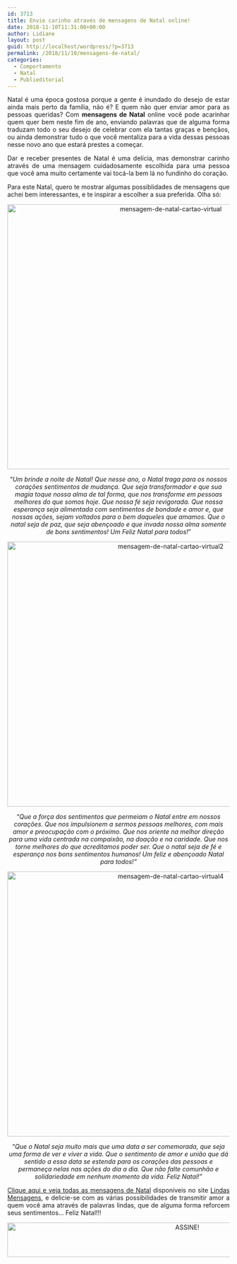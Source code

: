 ```yaml
---
id: 3713
title: Envie carinho através de mensagens de Natal online!
date: 2018-11-10T11:31:00+00:00
author: Lidiane
layout: post
guid: http://localhost/wordpress/?p=3713
permalink: /2018/11/10/mensagens-de-natal/
categories:
  - Comportamento
  - Natal
  - Publieditorial
---
```

<p align="justify">
  Natal é uma época gostosa porque a gente é inundado do desejo de estar ainda mais perto da família, não é? E quem não quer enviar amor para as pessoas queridas? Com <strong>mensagens de Natal</strong> online você pode acarinhar quem quer bem neste fim de ano, enviando palavras que de alguma forma traduzam todo o seu desejo de celebrar com ela tantas graças e bençãos, ou ainda demonstrar tudo o que você mentaliza para a vida dessas pessoas nesse novo ano que estará prestes a começar.
</p>

<p align="justify">
  Dar e receber presentes de Natal é uma delícia, mas demonstrar carinho através de uma mensagem cuidadosamente escolhida para uma pessoa que você ama muito certamente vai tocá-la bem lá no fundinho do coração.
</p>

<p align="justify">
  Para este Natal, quero te mostrar algumas possiblidades de mensagens que achei bem interessantes, e te inspirar a escolher a sua preferida. Olha só:
</p>

<p align="center">
  <img class="alignnone size-full wp-image-13353" src="http://www.trololodemulher.com.br/blog/wp-content/uploads/2016/12/MENSAGEM-DE-NATAL-CARTÃO-VIRTUAL.jpg" alt="mensagem-de-natal-cartao-virtual" width="725" height="600" />
</p>

<p align="center">
  “<em>Um brinde a noite de Natal! Que nesse ano, o Natal traga para os nossos corações sentimentos de mudança. Que seja transformador e que sua magia toque nossa alma de tal forma, que nos transforme em pessoas melhores do que somos hoje. Que nossa fé seja revigorada. Que nossa esperança seja alimentada com sentimentos de bondade e amor e, que nossas ações, sejam voltados para o bem daqueles que amamos. Que o natal seja de paz, que seja abençoado e que invada nossa alma somente de bons sentimentos! Um Feliz Natal para todos!</em>”
</p>

<p align="center">
  <img class="alignnone size-full wp-image-13354" src="http://www.trololodemulher.com.br/blog/wp-content/uploads/2016/12/MENSAGEM-DE-NATAL-CARTÃO-VIRTUAL2.jpg" alt="mensagem-de-natal-cartao-virtual2" width="725" height="600" />
</p>

<p align="center">
  “<em>Que a força dos sentimentos que permeiam o Natal entre em nossos corações. Que nos impulsionem a sermos pessoas melhores, com mais amor e preocupação com o próximo. Que nos oriente na melhor direção para uma vida centrada na compaixão, na doação e na caridade. Que nos torne melhores do que acreditamos poder ser. Que o natal seja de fé e esperança nos bons sentimentos humanos! Um feliz e abençoado Natal para todos!”</em>
</p>

<p align="center">
  <img class="alignnone size-full wp-image-13355" src="http://www.trololodemulher.com.br/blog/wp-content/uploads/2016/12/MENSAGEM-DE-NATAL-CARTÃO-VIRTUAL4.jpg" alt="mensagem-de-natal-cartao-virtual4" width="725" height="600" />
</p>

<p align="center">
  “<em>Que o Natal seja muito mais que uma data a ser comemorada, que seja uma forma de ver e viver a vida. Que o sentimento de amor e união que dá sentido a essa data se estenda para os corações das pessoas e permaneça nelas nas ações do dia a dia. Que não falte comunhão e solidariedade em nenhum momento da vida. Feliz Natal!”</em>
</p>

<p align="justify">
  <a href="http://www.lindasmensagens.com.br/natal/" target="_blank">Clique aqui e veja todas as mensagens de Natal</a> disponíveis no site <a href="http://www.lindasmensagens.com.br/" target="_blank">Lindas Mensagens</a>, e delicie-se com as várias possibilidades de transmitir amor a quem você ama através de palavras lindas, que de alguma forma reforcem seus sentimentos… Feliz Natal!!!
</p>

<p align="center">
  <a href="http://feedburner.google.com/fb/a/mailverify?uri=blogbichafemea&loc=pt_BR" target="_blank"><img class="alignnone size-full wp-image-10439" src="http://www.trololodemulher.com.br/blog/wp-content/uploads/2014/09/ASSINE.png" alt="ASSINE!" width="800" height="78" /></a>
</p>

&nbsp;

&nbsp;